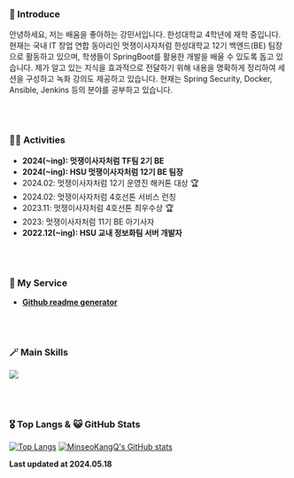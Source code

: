 <h3>👋 Introduce</h3>

안녕하세요, 저는 배움을 좋아하는 강민서입니다. 한성대학교 4학년에 재학 중입니다. 현재는 국내 IT 창업 연합 동아리인 멋쟁이사자처럼 한성대학교 12기 백엔드(BE) 팀장으로 활동하고 있으며, 학생들이 SpringBoot를 활용한 개발을 배울 수 있도록 돕고 있습니다. 제가 알고 있는 지식을 효과적으로 전달하기 위해 내용을 명확하게 정리하여 세션을 구성하고 녹화 강의도 제공하고 있습니다. 현재는 Spring Security, Docker, Ansible, Jenkins 등의 분야를 공부하고 있습니다.

<br><br>


<h3>👩‍💻 Activities</h3>

- **2024(~ing): 멋쟁이사자처럼 TF팀 2기 BE**
- **2024(~ing): HSU 멋쟁이사자처럼 12기 BE 팀장**
- 2024.02: 멋쟁이사자처럼 12기 운영진 해커톤 대상 🏆
- 2024.02: 멋쟁이사자처럼 4호선톤 서비스 런칭
- 2023.11: 멋쟁이사자처럼 4호선톤 최우수상 🏆
- 2023: 멋쟁이사자처럼 11기 BE 아기사자
- **2022.12(~ing): HSU 교내 정보화팀 서버 개발자**


<br><br>

<h3>💌 My Service</h3>

- **<a href="https://minseokangq.github.io/github-readme-generator/"> Github readme generator</a>**


<br><br>


<h3>🪄 Main Skills </h3>
    <a href="https://skillicons.dev">
        <img src="https://skillicons.dev/icons?i=java,spring,mysql,postman,aws,git,github,idea,gradle,ubuntu,docker,ansible,swift,jenkins" />
    </a>

<br><br>

    
<h3>🎖️ Top Langs & 😺 GitHub Stats</h3>


  [![Top Langs](https://github-readme-stats.vercel.app/api/top-langs/?username=MinseoKangQ&langs_count=10&layout=compact&theme=react)](https://github.com/MinseoKangQ/github-readme-stats)
  [![MinseoKangQ's GitHub stats](https://github-readme-stats.vercel.app/api?username=MinseoKangQ\&rank_icon=github&theme=react&count_private=true)]()

<!--

<br><br>

<h3>📁 Projects</h3>

<div>

<table>
    <tr>
        <td><strong>Prize</strong></td>
        <td><strong>Project Name</strong></td>
        <td><strong>Role</strong></td>
        <td><strong>Core Skill</strong></td>
        <td><strong>Develop Period</strong></td>
    </tr>
    <tr>
      <td align="center"></td>
      <td><a href="https://github.com/MinseoKangQ/github-readme-generator"><b>Github Readme Generator</b></a></td>
      <td>Front-end, Back-end</td>
      <td style="vertical-align: middle;"><p align="center">
        <a href="https://skillicons.dev">
          <img src="https://skillicons.dev/icons?i=react,github" />
        </a>
      </p></td>
      <td>2024.03.02 ~ ing</td>
    </tr>
    <tr>
      <td align="center">🏆</td>
      <td><a href="https://github.com/a-minute-society">A minute society</a></td>
      <td>Back-end</td>
      <td style="vertical-align: middle;"><p align="center">
        <a href="https://skillicons.dev">
          <img src="https://skillicons.dev/icons?i=spring,ubuntu" />
        </a>
      </p></td>
      <td>2024.02.13 ~ 2024.02.27</td>
    </tr>
    <tr>
        <td></td>
        <td><a href="https://github.com/TeamBeeear">Gomgom.ver2 (refactoring)</a></td>
        <td>Front-end, Back-end</td>
        <td style="vertical-align: middle;"><p align="center">
          <a href="https://skillicons.dev">
            <img src="https://skillicons.dev/icons?i=react,spring" />
          </a>
        </p></td>
        <td>2023.10.12 ~ 2023.12.04</td>
    </tr>
    <tr>
        <td align="center">🏆</td>
        <td><a href="https://github.com/MinseoKangQ/blackBoard-back"><b>Online blackboard letter</b></a></td>
        <td>Back-end</td>
        <td style="vertical-align: middle;"><p align="center">
          <a href="https://skillicons.dev">
            <img src="https://skillicons.dev/icons?i=spring" />
          </a>
        </p></td>
        <td>2023.11.04 ~ 2023.11.13</td>
    </tr>
    <tr>
        <td align="center">🏆</td>
        <td><a href="https://github.com/MinseoKangQ/sumnote-springboot-server">Sum Note</a></td>
        <td>Back-end</td>
        <td style="vertical-align: middle;"><p align="center">
          <a href="https://skillicons.dev">
            <img src="https://skillicons.dev/icons?i=spring" />
          </a>
        </p></td>
        <td>2023.07.22 ~ 2023.09.20</td>
    </tr>
    <tr>
        <td></td>
        <td><a href="https://github.com/MinseoKangQ/quiz-2023-2">Univ club fair content - piece of star quiz</a></td>
        <td>PM, Design, Back-end</td>
        <td style="vertical-align: middle;"><p align="center">
          <a href="https://skillicons.dev">
            <img src="https://skillicons.dev/icons?i=django" />
          </a>
        </p></td>
        <td>2023.08.23 ~ 2023.08.28</td>
    </tr>
    <tr>
        <td align="center">🏆</td>
        <td><a href="https://github.com/MinseoKangQ/gomgom-back">Gomgom.ver1</a></td>
        <td>Back-end</td>
        <td style="vertical-align: middle;"><p align="center">
          <a href="https://skillicons.dev">
            <img src="https://skillicons.dev/icons?i=django" />
          </a>
        </p></td>
        <td>2023.06.23 ~ 2023.07.14</td>
    </tr>
</table>

</div>

<br>

-->

**Last updated at 2024.05.18**
